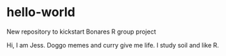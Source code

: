 # hello-world
New repository to kickstart Bonares R group project

Hi, I am Jess. Doggo memes and curry give me life. I study soil and like R. 
